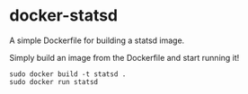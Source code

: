 docker-statsd
=============

A simple Dockerfile for building a statsd image.

Simply build an image from the Dockerfile and start running it!

```
sudo docker build -t statsd .
sudo docker run statsd
```
